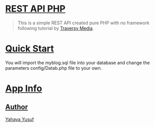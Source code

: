 # [REST API PHP](https://github.com/omoluabidotcom/Rest_api) 

> This is a simple REST API created 
> pure PHP with no framework following 
> tutorial by [Traversy Media](https://github.com/bradtraversy/php_rest_myblog).

# [Quick Start](https://github.com/omoluabidotcom/Rest_api) 

You will import the myblog.sql file into your 
database and change the parameters config/Datab.php
file to your own.

# [App Info](https://github.com/omoluabidotcom/Rest_api) 

## [Author](https://github.com/omoluabidotcom) 

[Yahaya Yusuf](https://github.com/omoluabidotcom)






